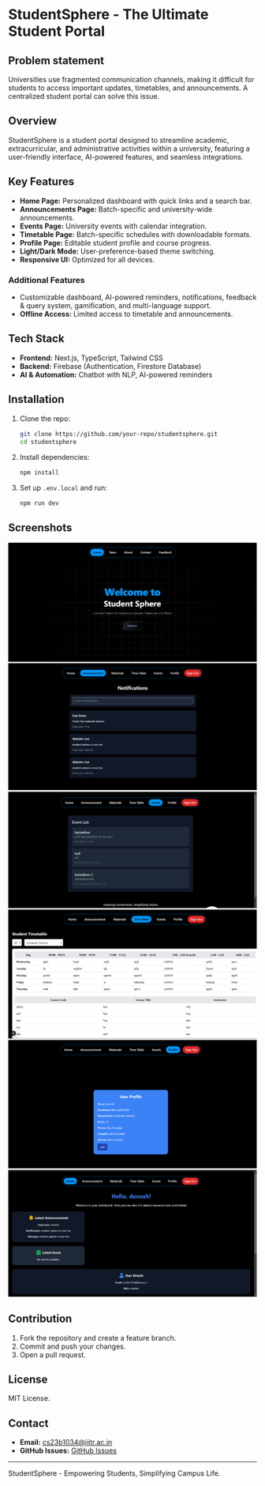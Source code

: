 
# StudentSphere - The Ultimate Student Portal

## Problem statement
Universities use fragmented communication channels, making it difficult for students to access important updates, timetables, and announcements. A centralized student portal can solve this issue.

## Overview
StudentSphere is a student portal designed to streamline academic, extracurricular, and administrative activities within a university, featuring a user-friendly interface, AI-powered features, and seamless integrations.

## Key Features
- **Home Page:** Personalized dashboard with quick links and a search bar.
- **Announcements Page:** Batch-specific and university-wide announcements.
- **Events Page:** University events with calendar integration.
- **Timetable Page:** Batch-specific schedules with downloadable formats.
- **Profile Page:** Editable student profile and course progress.
- **Light/Dark Mode:** User-preference-based theme switching.
- **Responsive UI:** Optimized for all devices.

### Additional Features
- Customizable dashboard, AI-powered reminders, notifications, feedback & query system, gamification, and multi-language support.
- **Offline Access:** Limited access to timetable and announcements.

## Tech Stack
- **Frontend:** Next.js, TypeScript, Tailwind CSS
- **Backend:** Firebase (Authentication, Firestore Database)
- **AI & Automation:** Chatbot with NLP, AI-powered reminders

## Installation
1. Clone the repo:
   ```sh
   git clone https://github.com/your-repo/studentsphere.git
   cd studentsphere
   ```
2. Install dependencies:
   ```sh
   npm install
   ```
3. Set up `.env.local` and run:
   ```sh
   npm run dev
   ```

## Screenshots
![Home Page](./public/screenshots/1.png)
![Announcements Page](./public/screenshots/2.png)
![Events Page](./public/screenshots/3.png)
![Timetable Page](./public/screenshots/4.png)
![Profile Page](./public/screenshots/5.png)
![Admin](./public/screenshots/6.png)

## Contribution
1. Fork the repository and create a feature branch.
2. Commit and push your changes.
3. Open a pull request.

## License
MIT License.

## Contact
- **Email:** cs23b1034@iiitr.ac.in
- **GitHub Issues:** [GitHub Issues](https://github.com/Kvj-Harsha/studentsphere/issues)

---

StudentSphere - Empowering Students, Simplifying Campus Life.
